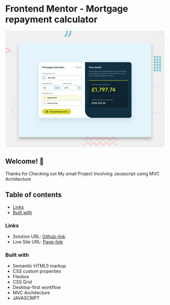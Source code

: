# Frontend Mentor - Mortgage repayment calculator

![Design preview for the Mortgage repayment calculator coding challenge](./preview.jpg)

## Welcome! 👋

Thanks for Checking out My small Project Involving Javascript using MVC Architecture

## Table of contents

- [Links](#links)
- [Built with](#built-with)

### Links

- Solution URL: [Github-link](https://github.com/Mikiyas6/Mortgage-Repayment-Calculator)
- Live Site URL: [Page-link](https://github.com/Mikiyas6/Mortgage-Repayment-Calculator/deployments/github-pages)

### Built with

- Semantic HTML5 markup
- CSS custom properties
- Flexbox
- CSS Grid
- Desktop-first workflow
- MVC Architecture
- JAVASCRIPT
